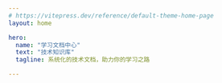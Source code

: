 ```yaml
---
# https://vitepress.dev/reference/default-theme-home-page
layout: home

hero:
  name: "学习文档中心"
  text: "技术知识库"
  tagline: 系统化的技术文档，助力你的学习之路

---
```


<DocumentCategories />

